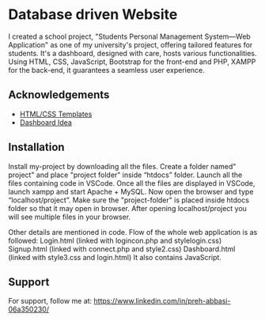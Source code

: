
# Database driven Website
I created a school project, "Students Personal Management System—Web Application" as one of my university's project, offering tailored features for students. It's a dashboard, designed with care, hosts various functionalities. Using HTML, CSS, JavaScript, Bootstrap for the front-end and PHP, XAMPP for the back-end, it guarantees a seamless user experience.


## Acknowledgements

 - [ HTML/CSS Templates](https://www.youtube.com/watch?v=jrGQrJJN0cA&ab_channel=OnlineTutorials)
 - [Dashboard Idea](https://www.youtube.com/watch?v=SQhabdckbu8&ab_channel=OnlineTutorials)



## Installation

Install my-project by downloading all the files. Create a folder named" project" and place "project folder" inside “htdocs” folder. Launch all the files containing code in VSCode.
Once all the files are displayed in VSCode, launch xampp and start Apache + MySQL. Now open the browser and type “localhost/project”. Make sure the "project-folder" is placed inside htdocs folder so that it may open in browser. After opening localhost/project you will see multiple files in your browser. 

Other details are mentioned in code. 
Flow of the whole web application is as followed:
Login.html (linked with logincon.php and stylelogin.css)
Signup.html (linked with connect.php and style2.css)
Dashboard.html (linked with style3.css and login.html) It also contains JavaScript.




    
## Support

For support, follow me at: https://www.linkedin.com/in/preh-abbasi-06a350230/

